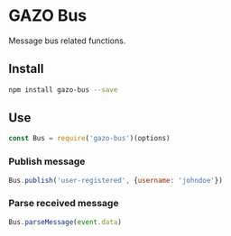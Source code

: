 # GAZO Bus
Message bus related functions.

## Install
```bash
npm install gazo-bus --save
```

## Use
```javascript
const Bus = require('gazo-bus')(options)
```

### Publish message
```javascript
Bus.publish('user-registered', {username: 'johndoe'})
```

### Parse received message
```javascript
Bus.parseMessage(event.data)
```
